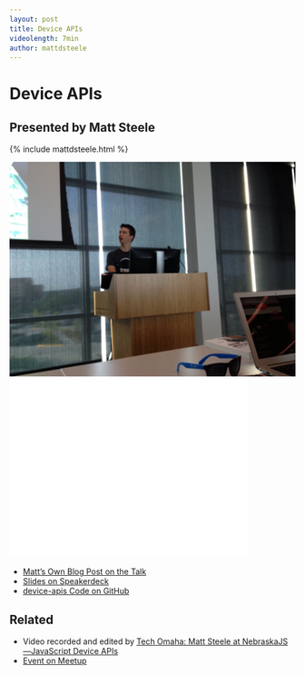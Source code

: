 ```yaml
---
layout: post
title: Device APIs
videolength: 7min
author: mattdsteele
---
```


# Device APIs

## Presented by Matt Steele

{% include mattdsteele.html %}

<img src="/img/talks/mattsteele.jpg" alt="NebraskaJS Device APIs (August 2013)">

<div class="fluid-width-video-wrapper"><iframe width="420" height="315" src="//www.youtube.com/embed/5fgaXNCrtj0" frameborder="0" allowfullscreen></iframe></div>

* [Matt’s Own Blog Post on the Talk](http://matthewsteele.wordpress.com/2013/08/06/exploring-the-device-apis/)
* [Slides on Speakerdeck](https://speakerdeck.com/mattdsteele/diving-into-the-device-api)
* [device-apis Code on GitHub](https://github.com/mattdsteele/device-apis)

## Related

* Video recorded and edited by [Tech Omaha: Matt Steele at NebraskaJS—JavaScript Device APIs](http://techomaha.com/2013/08/matt-steele-javascript-device-apis/)
* [Event on Meetup](http://www.meetup.com/nebraskajs/events/129216662/)
